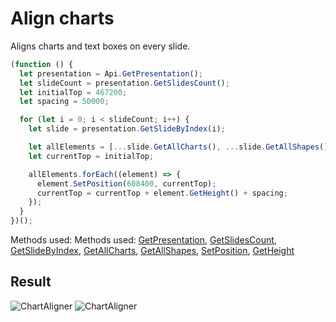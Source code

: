 # Align charts

Aligns charts and text boxes on every slide.

```ts
(function () {
  let presentation = Api.GetPresentation();
  let slideCount = presentation.GetSlidesCount();
  let initialTop = 467200;
  let spacing = 50000;

  for (let i = 0; i < slideCount; i++) {
    let slide = presentation.GetSlideByIndex(i);

    let allElements = [...slide.GetAllCharts(), ...slide.GetAllShapes()];
    let currentTop = initialTop;

    allElements.forEach((element) => {
      element.SetPosition(608400, currentTop);
      currentTop = currentTop + element.GetHeight() + spacing;
    });
  }
})();
```

Methods used: Methods used: [GetPresentation](/docs/office-api/usage-api/presentation-api/Api/Methods/GetPresentation.md), [GetSlidesCount](/docs/office-api/usage-api/presentation-api/ApiPresentation/Methods/GetSlidesCount.md), [GetSlideByIndex](/docs/office-api/usage-api/presentation-api/ApiPresentation/Methods/GetSlideByIndex.md), [GetAllCharts](/docs/office-api/usage-api/presentation-api/ApiSlide/Methods/GetAllCharts.md), [GetAllShapes](/docs/office-api/usage-api/presentation-api/ApiSlide/Methods/GetAllShapes.md), [SetPosition](/docs/office-api/usage-api/presentation-api/ApiDrawing/Methods/SetPosition.md), [GetHeight](/docs/office-api/usage-api/presentation-api/ApiDrawing/Methods/GetHeight.md)

## Result

![ChartAligner](/assets/images/plugins/chart-aligner.png#gh-light-mode-only)
![ChartAligner](/assets/images/plugins/chart-aligner.dark.png#gh-dark-mode-only)
